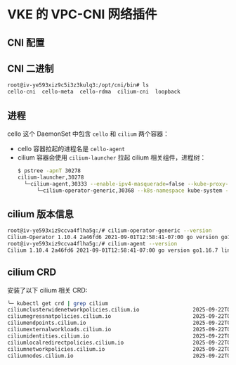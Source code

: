 # VKE 的 VPC-CNI 网络插件
## CNI 配置

<Tabs>
  <TabItem value="1" label="cello">
    <FileBlock file="vendor/volcengine/cello-daemonset.yaml" showLineNumbers />
  </TabItem>
  <TabItem value="2" label="cello-config">
    <FileBlock file="vendor/volcengine/cello-config-configmap.yaml" showLineNumbers />
  </TabItem>
  <TabItem value="3" label="cilium-config">
    <FileBlock file="vendor/volcengine/cilium-config-configmap.yaml" showLineNumbers />
  </TabItem>
</Tabs>

## CNI 二进制

```bash
root@iv-ye593xiz9c5i3z3kulq3:/opt/cni/bin# ls
cello-cni  cello-meta  cello-rdma  cilium-cni  loopback
```

## 进程

cello 这个 DaemonSet 中包含 `cello` 和 `cilium` 两个容器：
- cello 容器拉起的进程名是 `cello-agent`
- cilium 容器会使用 `cilium-launcher` 拉起 cilium 相关组件，进程树：
  ```bash
  $ pstree -apnT 30278
  cilium-launcher,30278
    └─cilium-agent,30333 --enable-ipv4-masquerade=false --kube-proxy-replacement=strict --node-port-mode=snat --disable-envoy-version-check=true --disable-cnp-status-updates=true --enable-local-node-route=false --datapath-mode=ipvlan --enable-bandwidth-manager=true --agent-health-port=9099 --ipv4-range=169.254.0.0/16 --enable-endpoint-health-checking=false --bpf-map-dynamic-size-ratio=0.0025 --enable-ipv4=true --debug=false --enable-policy=never --ipam=cluster-pool --ipvlan-master-device=eth0 --enable-host-legacy-routing=true --tunnel=disabled --direct-routing-device=eth0 --enable-ipv6=false
        └─cilium-operator-generic,30368 --k8s-namespace kube-system --identity-gc-interval 10m --identity-heartbeat-timeout 20m
  ```

## cilium 版本信息

```bash
root@iv-ye593xiz9ccva4flha5g:/# cilium-operator-generic --version
Cilium-Operator 1.10.4 2a46fd6 2021-09-01T12:58:41-07:00 go version go1.16.7 linux/amd64
root@iv-ye593xiz9ccva4flha5g:/# cilium-agent --version
Cilium 1.10.4 2a46fd6 2021-09-01T12:58:41-07:00 go version go1.16.7 linux/amd64
```

## cilium CRD

安装了以下 cilium 相关 CRD:

```bash
╰─ kubectl get crd | grep cilium
ciliumclusterwidenetworkpolicies.cilium.io                 2025-09-22T04:13:37Z
ciliumegressnatpolicies.cilium.io                          2025-09-22T04:13:36Z
ciliumendpoints.cilium.io                                  2025-09-22T04:13:36Z
ciliumexternalworkloads.cilium.io                          2025-09-22T04:13:36Z
ciliumidentities.cilium.io                                 2025-09-22T04:13:36Z
ciliumlocalredirectpolicies.cilium.io                      2025-09-22T04:13:36Z
ciliumnetworkpolicies.cilium.io                            2025-09-22T04:13:37Z
ciliumnodes.cilium.io                                      2025-09-22T04:13:36Z
```
